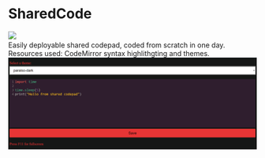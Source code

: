 # SharedCode
<img src='https://img.shields.io/badge/OpenSource-Share your code-green'><br />
Easily deployable shared codepad, coded from scratch in one day.
<br />
Resources used: CodeMirror syntax highlithgting and themes.
<img src='screen114105.png' />
